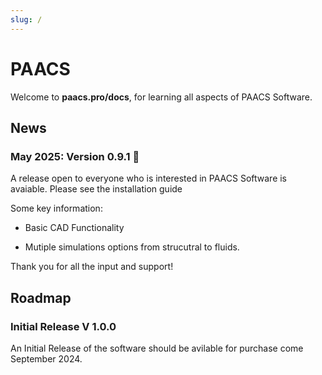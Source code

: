 ```yaml
---
slug: /
---
```


# PAACS

Welcome to **paacs.pro/docs**, for learning all aspects of PAACS Software.

## News

### May 2025: Version 0.9.1 🎉

A release open to everyone who is interested in PAACS Software is avaiable. Please see the installation guide

Some key information:
- Basic CAD Functionality

- Mutiple simulations options from strucutral to fluids.


Thank you for all the input and support!

## Roadmap

### Initial Release V 1.0.0 
An Initial Release of the software should be avilable for purchase come September 2024.


